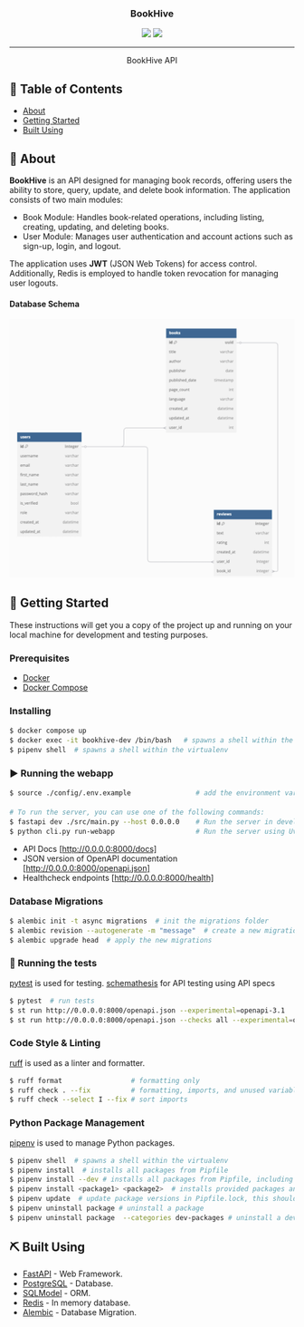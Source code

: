 <h3 align="center">BookHive</h3>

<div align="center">
  <img src="https://img.shields.io/badge/status-active-success.svg" />
  <img src="https://img.shields.io/badge/python-3.13-blue" />
</div>

---

<p align="center">BookHive API
    <br> 
</p>

## 📝 Table of Contents
- [About](#about)
- [Getting Started](#getting-started)
- [Built Using](#built-using)

## 🧐 About <a name = "about"></a>
**BookHive** is an API designed for managing book records, offering users the ability to store, query, update, and delete book information. The application consists of two main modules:

- Book Module: Handles book-related operations, including listing, creating, updating, and deleting books.
- User Module: Manages user authentication and account actions such as sign-up, login, and logout.

The application uses **JWT** (JSON Web Tokens) for access control. Additionally, Redis is employed to handle token revocation for managing user logouts.

#### Database Schema
<div style="text-align: center;">
  <img src="images/schema.png" alt="Diagram" width="600" />
</div>

## 🏁 Getting Started <a name = "getting_started"></a>
These instructions will get you a copy of the project up and running on your local machine for development and testing purposes. 

### Prerequisites

 - [Docker](https://docs.docker.com/)
 - [Docker Compose](https://docs.docker.com/compose/)

### Installing

```bash
$ docker compose up
$ docker exec -it bookhive-dev /bin/bash   # spawns a shell within the docker container
$ pipenv shell  # spawns a shell within the virtualenv 
```


### ▶️ Running the webapp
```bash
$ source ./config/.env.example                # add the environment variables to the running terminal

# To run the server, you can use one of the following commands:
$ fastapi dev ./src/main.py --host 0.0.0.0    # Run the server in development mode
$ python cli.py run-webapp                    # Run the server using Uvicorn
```

- API Docs [http://0.0.0.0:8000/docs]
- JSON version of OpenAPI documentation [http://0.0.0.0:8000/openapi.json]
- Healthcheck endpoints [http://0.0.0.0:8000/health]


### Database Migrations

```bash
$ alembic init -t async migrations  # init the migrations folder
$ alembic revision --autogenerate -m "message"  # create a new migration version
$ alembic upgrade head  # apply the new migrations
```

### 🧪 Running the tests <a name = "tests"></a>
[pytest](https://docs.pytest.org/) is used for testing.
[schemathesis](https://schemathesis.readthedocs.io/en/stable/) for API testing using API specs

```bash
$ pytest  # run tests
$ st run http://0.0.0.0:8000/openapi.json --experimental=openapi-3.1
$ st run http://0.0.0.0:8000/openapi.json --checks all --experimental=openapi-3.1
```

### Code Style & Linting
[ruff](https://docs.astral.sh/ruff/) is used as a linter and formatter.

```bash
$ ruff format                 # formatting only
$ ruff check . --fix          # formatting, imports, and unused variables
$ ruff check --select I --fix # sort imports
```

### Python Package Management
[pipenv](https://pipenv.pypa.io/en/latest/) is used to manage Python packages. 

```bash
$ pipenv shell  # spawns a shell within the virtualenv
$ pipenv install  # installs all packages from Pipfile
$ pipenv install --dev # installs all packages from Pipfile, including dev dependencies
$ pipenv install <package1> <package2>  # installs provided packages and adds them to Pipfile
$ pipenv update  # update package versions in Pipfile.lock, this should be run frequently to keep packages up to date
$ pipenv uninstall package # uninstall a package 
$ pipenv uninstall package  --categories dev-packages # uninstall a dev package
```

## ⛏️ Built Using <a name = "built_using"></a>
- [FastAPI](https://fastapi.tiangolo.com/) - Web Framework.
- [PostgreSQL](https://www.postgresql.org/) - Database.
- [SQLModel](https://sqlmodel.tiangolo.com/) - ORM.
- [Redis](https://redis.io/) - In memory database.
- [Alembic](https://alembic.sqlalchemy.org/en/latest/) - Database Migration.